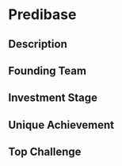 # Predibase
## Description
## Founding Team
## Investment Stage
## Unique Achievement
## Top Challenge
